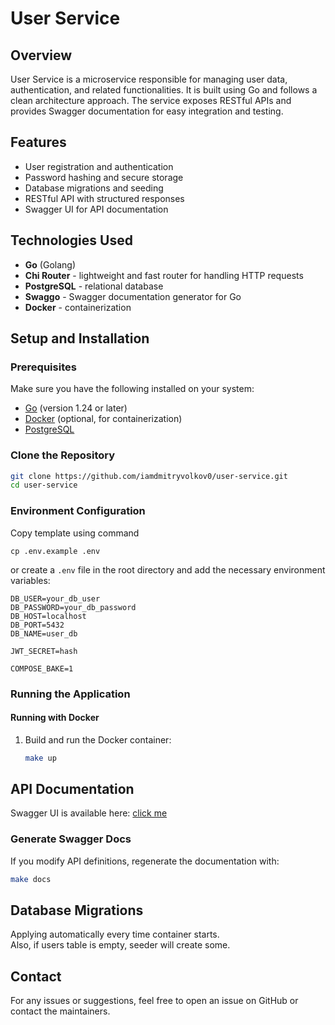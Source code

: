 # User Service

## Overview

User Service is a microservice responsible for managing user data, authentication, and related functionalities. It is
built using Go and follows a clean architecture approach. The service exposes RESTful APIs and provides Swagger
documentation for easy integration and testing.

## Features

- User registration and authentication
- Password hashing and secure storage
- Database migrations and seeding
- RESTful API with structured responses
- Swagger UI for API documentation

## Technologies Used

- **Go** (Golang)
- **Chi Router** - lightweight and fast router for handling HTTP requests
- **PostgreSQL** - relational database
- **Swaggo** - Swagger documentation generator for Go
- **Docker** - containerization

## Setup and Installation

### Prerequisites

Make sure you have the following installed on your system:

- [Go](https://go.dev/doc/install) (version 1.24 or later)
- [Docker](https://www.docker.com/get-started) (optional, for containerization)
- [PostgreSQL](https://www.postgresql.org/download/)

### Clone the Repository

```sh
git clone https://github.com/iamdmitryvolkov0/user-service.git
cd user-service
```

### Environment Configuration

Copy template using command

```
cp .env.example .env
```

or create a `.env` file in the root directory and add the necessary environment variables:

```env
DB_USER=your_db_user
DB_PASSWORD=your_db_password
DB_HOST=localhost
DB_PORT=5432
DB_NAME=user_db

JWT_SECRET=hash

COMPOSE_BAKE=1
```

### Running the Application

#### Running with Docker

1. Build and run the Docker container:
    ```sh
    make up
    ```

## API Documentation

Swagger UI is available here:
[click me](http://localhost:8080/swagger/index.html#/)

### Generate Swagger Docs

If you modify API definitions, regenerate the documentation with:

```sh
make docs
```

## Database Migrations

Applying automatically every time container starts.
<br>Also, if users table is empty, seeder will create some.

## Contact

For any issues or suggestions, feel free to open an issue on GitHub or contact the maintainers.

